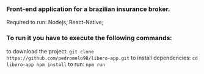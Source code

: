 ### Front-end application for a brazilian insurance broker.

Required to run: Nodejs, React-Native;

### To run it you have to execute the following commands:
to download the project:
`
git clone https://github.com/pedromelo98/libero-app.git
`
to install dependencies:
`
cd libero-app
npm install
`
to run:
`npm run`

